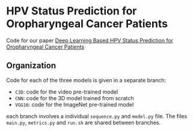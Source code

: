 # HPV Status Prediction for Oropharyngeal Cancer Patients

Code for our paper [Deep Learning Based HPV Status Prediction for Oropharyngeal Cancer Patients](https://arxiv.org/abs/2011.08555) 

## Organization

Code for each of the three models is given in a separate branch:

*  `C3D`: code for the video pre-trained model
*  `CNN`: code for the 3D model trained from scratch
*  `VGG16`: code for the ImageNet pre-trained model

each branch involves a individual `sequence.py` and `model.py` file.
The files `main.py`, `metrics.py` and `run.sh` are shared between branches. 
